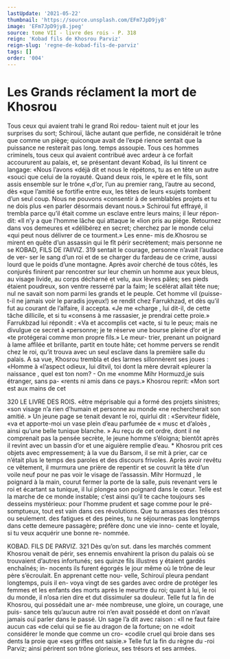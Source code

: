 ```yaml
---
lastUpdate: '2021-05-22'
thumbnail: 'https://source.unsplash.com/EFm7JpD9jy8'
image: 'EFm7JpD9jy8.jpeg'
source: tome VII - livre des rois - P. 318
reign: 'Kobad fils de Khosrou Parviz'
reign-slug: 'regne-de-kobad-fils-de-parviz'
tags: []
order: '004'
---
```


# Les Grands réclament la mort de Khosrou

Tous ceux qui avaient trahi le grand Roi redou- taient nuit et jour les surprises du sort; Schirouï, lâche autant que perfide, ne considérait le trône
que comme un piège; quiconque avait de l’expé
rience sentait que la puissance ne resterait pas long. temps assoupie. Tous ces hommes criminels, tous ceux qui avaient contribué avec ardeur à ce forfait accoururent au palais, et, se présentant devant Kobad, ils lui tinrent ce langage: «Nous l’avons
«déjà dit et nous le répétons, tu as en tête un autre
«souci que celui de la royauté. Quand deux rois, le «père et le fils, sont assis ensemble sur le trône «,d’or, l’un au premier rang, l’autre au second, dès
«que l’amitié se fortifie entre eux, les têtes de leurs «sujets tombent d’un seul coup. Nous ne pouvons «consentir à de semblables projets et tu ne dois plus «en parler désormais devant nous.»
Schirouï fut effrayé, il trembla parce qu’il était comme un esclave entre leurs mains; il leur répon- dit: «Il n’y a que l’homme lâche qui attaque le
«lion pris au piége. Retournez dans vos demeures et «délibérez en secret; cherchez par le monde celui «qui peut nous délivrer de ce tourment.» Les enne- mis de.Khosrou se mirent en quête d’un assassin qui le fît périr secrètement; mais personne ne se
KOBAD, FILS DE I’AllVIZ. 319 sentait le courage, personne n’avait l’audace de ver-
ser le sang d’un roi et de se charger du fardeau de ce crime, aussi lourd que le poids d’une montagne.
Après avoir cherché de tous côtés, les conjurés
finirent par rencontrer sur leur chemin un homme aux yeux bleus, au visage livide, au corps décharné
et velu, aux lèvres pâles; ses pieds étaient poudreux,
son ventre resserré par la faim; le scélérat allait tête
nue; nul ne savait son nom parmi les grands et le peuple. Cet homme vil (puisse-t-il ne jamais voir le paradis joyeux!) se rendit chez Farrukhzad, et dès qu’il fut au courant de l’alfaire, il accepta. «Je me
«charge , lui dit-il, de cette tâche dilIicile, et si tu «consens à me rassasier, je prendrai cette proie.»
Farrukbzad lui répondit : «Va et accomplis cet «acte, si tu le peux; mais ne divulgue ce secret à «personne; je te réserve une bourse pleine d’or et je
«te protégerai comme mon propre fils.» Le meur- trier, prenant un poignard à lame affilée et brillante, partit en toute hâte; cet homme pervers se rendit chez le roi, qu’it trouva avec un seul esclave dans la première salle du palais. A sa vue, Khosrou trembla et des larmes sillonnèrent ses joues : «Homme à «l’aspect odieux, lui ditvil, toi dont la mère devrait «pleurer la naissance , quel est ton nom? - On me «nomme Mihr Hormuzd,je suis étranger, sans pa- «rents ni amis dans ce pays.»
Khosrou reprit: «Mon sort est aux mains de cet

320 LE LIVRE DES ROIS.
«être méprisable qui a formé des projets sinistres;
«son visage n’a rien d’humain et personne au monde
«ne rechercherait son amitié. » Un jeune page se tenait devant le roi, quirlui dit : «Serviteur fidèle, «va et apporte-moi un vase plein d’eau parfumée de
« musc et d’aloès , ainsi qu’une belle tunique blanche. »
Au reçu de cet ordre, dont il ne comprenait pas la pensée secrète, le jeune homme s’éloigna; bientôt
après il revint avec un bassin d’or et une aiguière
remplie d’eau. \*
Khosrou prit ces objets avec empressement; à la
vue du Barsom, il se mit à prier, car ce n’était plus le temps des paroles et des discours frivoles.
Après avoir revêtu ce vêtement, il murmura une prière de repentir et se couvrit la tête d’un voile
neuf pour ne pas voir le visage de l’assassin. Mihr Hormuzd , le poignard à la main, courut fermer la porte de la salle, puis revenant vers le roi et écartant sa tunique, il lui plongea son poignard dans le cœur.
Telle est la marche de ce monde instable; c’est ainsi qu’il te cache toujours ses desseins mystérieux: pour l’homme prudent et sage comme pour le pré- somptueux, tout est vain dans ces révolutions. Que tu amasses des trésors ou seulement. des fatigues et des peines, tu ne séjourneras pas longtemps dans cette demeure passagère; préfère donc une vie inno-
cente et loyale, si tu veux acquérir une bonne re- nommée.

KOBAD. FILS DE PARVIZ. 321 Dès qu’on sut. dans les marchés comment Khosrou
venait de périr, ses ennemis envahirent la prison du palais où se trouvaient d’autres infortunés; ses quinze fils illustres y étaient gardés enchaînés; in- nocents ils furent égorgés le jour même où le trône
de leur père s’écroulait. En apprenant cette nou-
velle, Schirouï pleura pendant longtemps, puis il en- voya vingt de ses gardes avec ordre de protéger les femmes et les enfants des morts après le meurtre du roi; quant à lui, le roi du monde, il n’osa rien dire
et dut dissimuler sa douleur.
Telle fut la fin de Khosrou, qui possédait une ar- mée nombreuse, une gloire, un courage, une puis- sance tels qu’aucun autre roi n’en avait possédé et
dont on n’avait jamais ouï parler dans le passé. Un
sage l’a dit avec raison : «Il ne faut faire aucun cas «de celui qui se fie au dragon de la fortune; on ne «doit considérer le monde que comme un cro- «codile cruel qui broie dans ses dents la proie que «ses griffes ont saisie.» Telle fut la fin du règne du
-roi Parviz; ainsi périrent son trône glorieux, ses trésors et ses armées.
